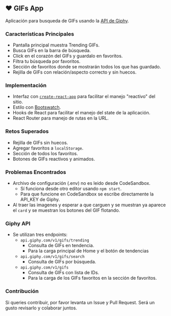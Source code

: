 ## ❤️ GIFs App

Aplicación para busqueda de GIFs usando la [API de Giphy](https://developers.giphy.com/).

### Características Principales

- Pantalla principal muestra Trending GIFs.
- Busca GIFs en la barra de búsqueda.
- Click en el corazón del GIFs y guardalo en favoritos.
- Filtra tu búsqueda por favoritos.
- Sección de favoritos donde se mostrarán todos los que has guardado.
- Rejilla de GIFs con relación/aspecto correcto y sin huecos.

### Implementación

- Interfaz con [`create-react-app`](https://create-react-app.dev/) para facilitar el manejo "reactivo" del sitio.
- Estilo con [Bootswatch](https://bootswatch.com/).
- Hooks de React para facilitar el manejo del state de la aplicación.
- React Router para manejo de rutas en la URL.

### Retos Superados

- Rejilla de GIFs sin huecos.
- Agregar favoritos a `localStorage`.
- Sección de todos los favoritos.
- Botones de GIFs reactivos y animados.

### Problemas Encontrados

- Archivo de configuración (.env) no es leido desde CodeSandbox.
  - Sí funciona desde otro editor usando `npm start`.
  - Para que funcione en CodeSandbox se escribe directamente la API_KEY de Giphy.
- Al traer las imagenes y esperar a que carguen y se muestran ya aparece el `card` y se muestran los botones del GIF flotando.

### Giphy API

- Se utilizan tres endpoints:
  - `api.giphy.com/v1/gifs/trending`
    - Consulta de GIFs en tendencia.
    - Para la carga principal de Home y el botón de tendencias
  - `api.giphy.com/v1/gifs/search`
    - Consulta de GIFs por búsqueda.
  - `api.giphy.com/v1/gifs`
    - Consulta de GIFs con lista de IDs.
    - Para la carga de los GIFs favoritos en la sección de favoritos.

### Contribución

Si queries contribuir, por favor levanta un Issue y Pull Request. Será un gusto revisarlo y colaborar juntos.
